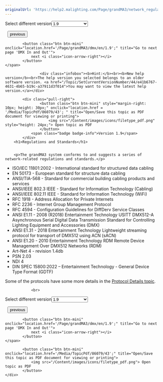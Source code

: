 ```yaml
---
originalUrl: 'https://help2.malighting.com/Page/grandMA3/network_regulations/en/1.9'
---
```


<div class="topic-navigation">

<div class="pull-right">
	<span class="pull-left">


<div class="pull-left">
<form action="/Topic/SetCurrentVersionNumber" class="form-inline" id="frmTagSelector" method="post">	<span class="form-mini">
		<div class="input-prepend"><span class="add-on">Select different version</span><select autocomplete="off" id="versionNumberId" name="versionNumberId" onchange="$(this).closest('#frmTagSelector').submit();" style="width: 120px;"><option value="">- latest -</option>
<option value="10">1.0</option>
<option value="32">1.1</option>
<option value="35">1.2</option>
<option value="36">1.3</option>
<option value="37">1.4</option>
<option value="38">1.5</option>
<option value="39">1.6</option>
<option value="40">1.7</option>
<option value="42">1.8</option>
<option selected="selected" value="43">1.9</option>
<option value="44">2.0</option>
</select></div>
		<input data-val="true" data-val-number="The field Int32 must be a number." data-val-required="The Int32 field is required." id="ProductId" name="ProductId" type="hidden" value="16">
		<input id="CurrentGuid" name="CurrentGuid" type="hidden" value="e41b6767-4631-4b65-b19c-a37911d3f014">
	</span>
</form></div>&nbsp;	</span>
	<span class="pull-right" style="white-space: nowrap;">
			<button class="btn btn-mini" onclick="location.href='/Page/grandMA3/network_design_wlan/en/1.9'; " title="Go to previous page 'WLAN (WiFi)'">
				<i class="icon-arrow-left"></i> previous
			</button>

			<button class="btn btn-mini" onclick="location.href='/Page/grandMA3/dmx/en/1.9';" title="Go to next page 'DMX In and Out'">
				next <i class="icon-arrow-right"></i> 
			</button>
	</span>
</div>
<div class="clear-fix" style="margin-bottom: 10px"></div>
</div>

					<div class="infobox"><b>Hint:</b><br><b>New help version</b><br>The help version you selected belongs to an older software version. <a href="/Topic/SetCurrentVersionNumber/44/e41b6767-4631-4b65-b19c-a37911d3f014">You may want to view the latest help version.</a></div>

			<div class="pull-right">
					<button class="btn btn-mini" style="margin-right: 10px; height: 30px;" onclick="location.href = '/Media/TopicPdf/86079/43'; " title="Open/Save this topic as PDF document for viewing or printing">
						<img src="/Content/images/icons/filetype_pdf.png" style="height: 24px;"> Open topic as PDF
					</button>
				<span class="badge badge-info">Version 1.9</span>
			</div>
		<h1>Regulations and Standards</h1>


		<p>The grandMA3 system conforms to and suggests a series of network-related regulations and standards.</p>

<ul>
	<li>ISO/IEC 11801:2002 - International standard for structured data cabling</li>
	<li>EN 50173 - European standard for structure data cabling</li>
	<li>ANSI/TIA-568 - Standard for commercial building cabling products and services</li>
	<li>ANSI/IEEE 802.3 IEEE - Standard for Information Technology (Cabling)</li>
	<li>ANSI/IEEE 802.11 IEEE - Standard for Information Technology (WiFi)</li>
	<li>RFC 1918 - Address Allocation for Private Internets</li>
	<li>RFC 2236 - Internet Group Management Protocol</li>
	<li>RFC 4594 - Configuration Guidelines for DiffDerv Service Classes</li>
	<li>ANSI E1.11 - 2008 (R2018) Entertainment Technology USITT DMX512-A Asynchronous Serial Digital Data Transmission Standard for Controlling Lighting Equipment and Accessories (DMX)</li>
	<li>ANSI E1.31 - 2018 Entertainment Technology Lightweight streaming protocol for transport of DMX512 using ACN (sACN)</li>
	<li>ANSI E1.20 - 2010 Entertainment Technology RDM Remote Device Management Over DMX512 Networks (RDM)</li>
	<li>Art-Net 4 - revision 1.4db</li>
	<li>PSN 2.03</li>
	<li>NDI 4</li>
	<li>DIN SPEC 15800:2022 – Entertainment Technology - General Device Type Format (GDTF)</li>
</ul>

<p>Some of the protocols have some more details in the <a href="/Topic/46ea610c-9e43-4415-9540-04be4350a524" target="_blank">Protocol Details topic</a>.</p>


				<br>
<div class="topic-navigation">

<div class="pull-right">
	<span class="pull-left">


<div class="pull-left">
<form action="/Topic/SetCurrentVersionNumber" class="form-inline" id="frmTagSelector" method="post">	<span class="form-mini">
		<div class="input-prepend"><span class="add-on">Select different version</span><select autocomplete="off" id="versionNumberId" name="versionNumberId" onchange="$(this).closest('#frmTagSelector').submit();" style="width: 120px;"><option value="">- latest -</option>
<option value="10">1.0</option>
<option value="32">1.1</option>
<option value="35">1.2</option>
<option value="36">1.3</option>
<option value="37">1.4</option>
<option value="38">1.5</option>
<option value="39">1.6</option>
<option value="40">1.7</option>
<option value="42">1.8</option>
<option selected="selected" value="43">1.9</option>
<option value="44">2.0</option>
</select></div>
		<input data-val="true" data-val-number="The field Int32 must be a number." data-val-required="The Int32 field is required." id="ProductId" name="ProductId" type="hidden" value="16">
		<input id="CurrentGuid" name="CurrentGuid" type="hidden" value="e41b6767-4631-4b65-b19c-a37911d3f014">
	</span>
</form></div>&nbsp;	</span>
	<span class="pull-right" style="white-space: nowrap;">
			<button class="btn btn-mini" onclick="location.href='/Page/grandMA3/network_design_wlan/en/1.9'; " title="Go to previous page 'WLAN (WiFi)'">
				<i class="icon-arrow-left"></i> previous
			</button>

			<button class="btn btn-mini" onclick="location.href='/Page/grandMA3/dmx/en/1.9';" title="Go to next page 'DMX In and Out'">
				next <i class="icon-arrow-right"></i> 
			</button>
	</span>
</div>
	<div class="clear-fix"></div>
	<div class="pull-right">
	
			<button class="btn btn-mini" onclick="location.href='/Media/TopicPdf/86079/43';" title="Open/Save this topic as PDF document for viewing or printing">
				<img src="/Content/images/icons/filetype_pdf.png"> Open topic as PDF
			</button>
	</div>
<div class="clear-fix" style="margin-bottom: 10px"></div>
</div>

	
